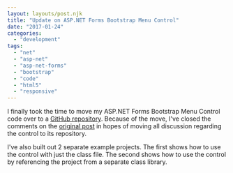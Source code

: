 ```yaml
---
layout: layouts/post.njk
title: "Update on ASP.NET Forms Bootstrap Menu Control"
date: "2017-01-24"
categories: 
  - "development"
tags: 
  - "net"
  - "asp-net"
  - "asp-net-forms"
  - "bootstrap"
  - "code"
  - "html5"
  - "responsive"
---
```


I finally took the time to move my ASP.NET Forms Bootstrap Menu Control code over to a [GitHub repository](https://github.com/knight0323/aspnet-forms-bootstrap-menu). Because of the move, I've closed the comments on the [original post](../../2014/2014-02-25-asp-net-forms-bootstrap-menu-control/) in hopes of moving all discussion regarding the control to its repository.

I've also built out 2 separate example projects. The first shows how to use the control with just the class file. The second shows how to use the control by referencing the project from a separate class library.
